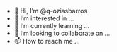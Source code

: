 - 👋 Hi, I’m @q-oziasbarros
- 👀 I’m interested in ...
- 🌱 I’m currently learning ...
- 💞️ I’m looking to collaborate on ...
- 📫 How to reach me ...

<!---
q-oziasbarros/q-oziasbarros is a ✨ special ✨ repository because its `README.md` (this file) appears on your GitHub profile.
You can click the Preview link to take a look at your changes.
--->

